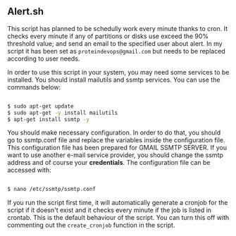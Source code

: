 ## Alert.sh

This script has planned to be schedully work every minute thanks to cron. It checks every minute if any of partitions or disks use exceed the 90% threshold value; and send an email to the specified user about alert. In my script it has been set as `proteindevops@gmail.com` but needs to be replaced according to user needs.

In order to use this script in your system, you may need some services to be installed. You should install mailutils and ssmtp services. You can use the commands below:

```bash

$ sudo apt-get update
$ sudo apt-get -y install mailutils
$ apt-get install ssmtp -y

```

You should make necessary configuration. In order to do that, you should go to ssmtp.conf file and replace the variables inside the configuration file. This configuration file has been prepared for GMAIL SSMTP SERVER. If you want to use another e-mail service provider, you should change the ssmtp address and of course your **credentials**. The configuration file can be accessed with:

```bash

$ nano /etc/ssmtp/ssmtp.conf 

```
If you run the script first time, it will automatically generate a cronjob for the script if it doesn't exist and it checks every minute if the job is listed in crontab. This is the default behaviour of the script. You can turn this off with commenting out the `create_cronjob` function in the script.
